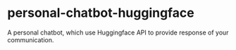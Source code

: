 # personal-chatbot-huggingface
A personal chatbot, which use Huggingface API to provide response of your communication.
